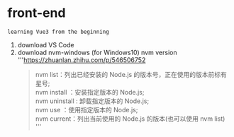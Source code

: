 # front-end
    learning Vue3 from the beginning

1. download VS Code  
2. download nvm-windows (for Windows10) nvm version  
    '''https://zhuanlan.zhihu.com/p/546506752  
    > nvm list：列出已经安装的 Node.js 的版本号，正在使用的版本前标有星号;  
    > nvm install <version>：安装指定版本的 Node.js;  
    > nvm uninstall <version>: 卸载指定版本的 Node.js;  
    > nvm use <version>：使用指定版本的 Node.js;  
    > nvm current：列出当前使用的 Node.js 的版本(也可以使用 nvm list)  '''
